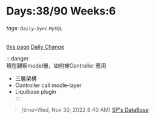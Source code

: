 # Days:38/90 Weeks:6
###### tags: `Daily-Sync` `MySQL` 
[this page](https://hackmd.io/@nu_qcIVMToaLLQ-6gTt93g/SJxWXXEPj)
[Daily Change](https://trello.com/c/Gw9Ks0vm)

:::danger  
現在觀察model層，如何被Controller 應用
- 三層架構
- Controller call modle-layer
- Liquibase plugin  
:::


>[time=Wed, Nov 30, 2022 8:40 AM]
[SP's DataBase](https://hackmd.io/@nu_qcIVMToaLLQ-6gTt93g/SyBF01mwi)
